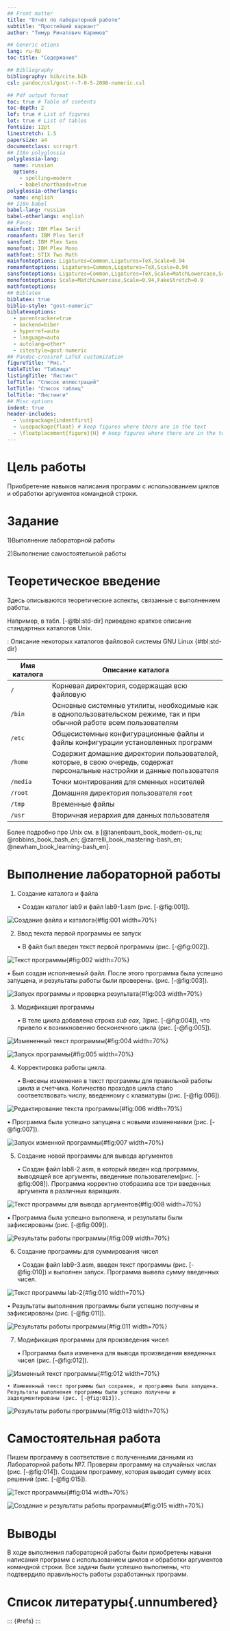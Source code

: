 ```yaml
---
## Front matter
title: "Отчёт по лабораторной работе"
subtitle: "Простейший вариант"
author: "Тимур Ринатович Каримов"

## Generic otions
lang: ru-RU
toc-title: "Содержание"

## Bibliography
bibliography: bib/cite.bib
csl: pandoc/csl/gost-r-7-0-5-2008-numeric.csl

## Pdf output format
toc: true # Table of contents
toc-depth: 2
lof: true # List of figures
lot: true # List of tables
fontsize: 12pt
linestretch: 1.5
papersize: a4
documentclass: scrreprt
## I18n polyglossia
polyglossia-lang:
  name: russian
  options:
	- spelling=modern
	- babelshorthands=true
polyglossia-otherlangs:
  name: english
## I18n babel
babel-lang: russian
babel-otherlangs: english
## Fonts
mainfont: IBM Plex Serif
romanfont: IBM Plex Serif
sansfont: IBM Plex Sans
monofont: IBM Plex Mono
mathfont: STIX Two Math
mainfontoptions: Ligatures=Common,Ligatures=TeX,Scale=0.94
romanfontoptions: Ligatures=Common,Ligatures=TeX,Scale=0.94
sansfontoptions: Ligatures=Common,Ligatures=TeX,Scale=MatchLowercase,Scale=0.94
monofontoptions: Scale=MatchLowercase,Scale=0.94,FakeStretch=0.9
mathfontoptions:
## Biblatex
biblatex: true
biblio-style: "gost-numeric"
biblatexoptions:
  - parentracker=true
  - backend=biber
  - hyperref=auto
  - language=auto
  - autolang=other*
  - citestyle=gost-numeric
## Pandoc-crossref LaTeX customization
figureTitle: "Рис."
tableTitle: "Таблица"
listingTitle: "Листинг"
lofTitle: "Список иллюстраций"
lotTitle: "Список таблиц"
lolTitle: "Листинги"
## Misc options
indent: true
header-includes:
  - \usepackage{indentfirst}
  - \usepackage{float} # keep figures where there are in the text
  - \floatplacement{figure}{H} # keep figures where there are in the text
---
```


# Цель работы

Приобретение навыков написания программ с использованием циклов и обработки аргументов командной строки.

# Задание

1)Выполнение лабораторной работы

2)Выполнение самостоятельной работы 

# Теоретическое введение

Здесь описываются теоретические аспекты, связанные с выполнением работы.

Например, в табл. [-@tbl:std-dir] приведено краткое описание стандартных каталогов Unix.

: Описание некоторых каталогов файловой системы GNU Linux {#tbl:std-dir}

| Имя каталога | Описание каталога                                                                                                          |
|--------------|----------------------------------------------------------------------------------------------------------------------------|
| `/`          | Корневая директория, содержащая всю файловую                                                                               |
| `/bin `      | Основные системные утилиты, необходимые как в однопользовательском режиме, так и при обычной работе всем пользователям     |
| `/etc`       | Общесистемные конфигурационные файлы и файлы конфигурации установленных программ                                           |
| `/home`      | Содержит домашние директории пользователей, которые, в свою очередь, содержат персональные настройки и данные пользователя |
| `/media`     | Точки монтирования для сменных носителей                                                                                   |
| `/root`      | Домашняя директория пользователя  `root`                                                                                   |
| `/tmp`       | Временные файлы                                                                                                            |
| `/usr`       | Вторичная иерархия для данных пользователя                                                                                 |

Более подробно про Unix см. в [@tanenbaum_book_modern-os_ru; @robbins_book_bash_en; @zarrelli_book_mastering-bash_en; @newham_book_learning-bash_en].

# Выполнение лабораторной работы

1. Создание каталога и файла

   • Создан каталог lab9 и файл lab9-1.asm (рис. [-@fig:001]).
   
![Создание файла и каталога](image/1.jpg){#fig:001 width=70%}

2. Ввод текста первой программы ее запуск

   • В файл был введен текст первой программы (рис. [-@fig:002]).
   
![Текст программы](image/2.jpg){#fig:002 width=70%}
   
   • Был создан исполняемый файл. После этого программа была успешно запущена, и результаты работы были проверены. (рис. [-@fig:003]).
  
![Запуск программы и проверка результата](image/3.jpg){#fig:003 width=70%}

3. Модификация программы

   • В теле цикла добавлена строка *sub eax, 1*(рис. [-@fig:004]), что привело к возникновению бесконечного цикла (рис. [-@fig:005]).
   
![Измененный текст программы](image/4.jpg){#fig:004 width=70%}

![Запуск программы](image/5.jpg){#fig:005 width=70%}

4. Корректировка работы цикла.

   • Внесены изменения в текст программы для правильной работы цикла и счетчика. Количество проходов цикла стало соответствовать числу, введенному с клавиатуры (рис. [-@fig:006]).
   
![Редактирование текста программы](image/6.jpg){#fig:006 width=70%}

   • Программа была успешно запущена с новыми изменениями (рис. [-@fig:007]).
   
![Запуск изменной программы](image/7.jpg){#fig:007 width=70%}

5. Создание новой программы для вывода аргументов

   • Создан файл lab8-2.asm, в который введен код программы, выводящей все аргументы, введенные пользователем(рис. [-@fig:008]). Программа корректно отобразила все три введенных аргумента в различных вариациях.
   
![Текст программы для вывода аргументов](image/8.jpg){#fig:008 width=70%}

   • Программа была успешно выполнена, и результаты были зафиксированы (рис. [-@fig:009]).
 
![Результаты работы программы](image/9.jpg){#fig:009 width=70%}

6. Создание программы для суммирования чисел

   • Создан файл lab9-3.asm, введен текст программы (рис. [-@fig:010]) и выполнен запуск. Программа вывела сумму введенных чисел.

![Текст программы lab-2](image/10.jpg){#fig:010 width=70%}

   • Результаты выполнения программы были успешно получены и зафиксированы (рис. [-@fig:011]).
   
![Результаты работы программы](image/11.jpg){#fig:011 width=70%}

7. Модификация программы для произведения чисел

    • Программа была изменена для вывода произведения введенных чисел (рис. [-@fig:012]).
    
![Изменный текст программы](image/12.jpg){#fig:012 width=70%}

    • Измененный текст программы был сохранен, и программа была запущена. Результаты выполнения программы были успешно получены и задокументированы (рис. [-@fig:013]).
    
![Результаты работы программы](image/13.jpg){#fig:013 width=70%}

# Самостоятельная работа

Пишем программу в соответствие с полученными данными из Лабораторной работы №7. Проверям программу на случайных числах (рис. [-@fig:014]). Создаем программу, которая выводит сумму всех решений (рис. [-@fig:015]).

![Текст программы](image/14.jpg){#fig:014 width=70%}

![Создание и результаты работы программы](image/15.jpg){#fig:015 width=70%}

# Выводы

В ходе выполнения лабораторной работы были приобретены навыки написания программ с использованием циклов и обработки аргументов командной строки. Все задачи были успешно выполнены, что подтвердило правильность работы рзработанных программ.

# Список литературы{.unnumbered}

::: {#refs}
:::
